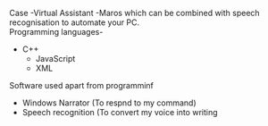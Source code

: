 Case
      -Virtual Assistant
-Maros which can be combined with speech recognisation to automate your PC.      
Programming languages-
  * C++
      * JavaScript
      * XML
        
Software used apart from programminf
  * Windows Narrator (To respnd to my command) 
  * Speech recognition (To convert my voice into writing
